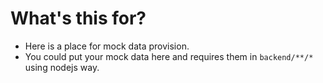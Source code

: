 # What's this for?

- Here is a place for mock data provision.
- You could put your mock data here and requires them in `backend/**/*` using nodejs way.
